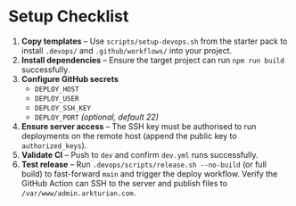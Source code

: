 # Setup Checklist

1. **Copy templates** – Use `scripts/setup-devops.sh` from the starter pack to install `.devops/` and `.github/workflows/` into your project.
2. **Install dependencies** – Ensure the target project can run `npm run build` successfully.
3. **Configure GitHub secrets**
   - `DEPLOY_HOST`
   - `DEPLOY_USER`
   - `DEPLOY_SSH_KEY`
   - `DEPLOY_PORT` *(optional, default 22)*
4. **Ensure server access** – The SSH key must be authorised to run deployments on the remote host (append the public key to `authorized_keys`).
5. **Validate CI** – Push to `dev` and confirm `dev.yml` runs successfully.
6. **Test release** – Run `.devops/scripts/release.sh --no-build` (or full build) to fast-forward `main` and trigger the deploy workflow. Verify the GitHub Action can SSH to the server and publish files to `/var/www/admin.arkturian.com`.
